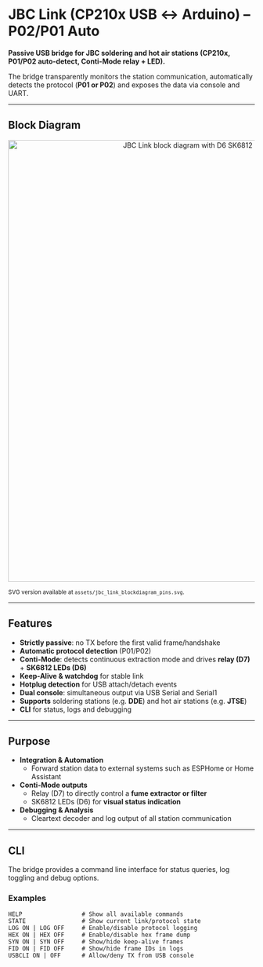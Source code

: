 # JBC Link (CP210x USB ↔ Arduino) – P02/P01 Auto

**Passive USB bridge for JBC soldering and hot air stations (CP210x, P01/P02 auto-detect, Conti-Mode relay + LED).**

The bridge transparently monitors the station communication, automatically detects the protocol (**P01 or P02**) and exposes the data via console and UART.  

---

## Block Diagram

<p align="center">
  <img src="assets/jbc_link_blockdiagram_pins.png" alt="JBC Link block diagram with D6 SK6812 LEDs and D7 Relay outputs" width="900">
</p>

<sub>SVG version available at <code>assets/jbc_link_blockdiagram_pins.svg</code>.</sub>

---

## Features

- **Strictly passive**: no TX before the first valid frame/handshake  
- **Automatic protocol detection** (P01/P02)  
- **Conti-Mode**: detects continuous extraction mode and drives **relay (D7)** + **SK6812 LEDs (D6)**  
- **Keep-Alive & watchdog** for stable link  
- **Hotplug detection** for USB attach/detach events  
- **Dual console**: simultaneous output via USB Serial and Serial1  
- **Supports** soldering stations (e.g. **DDE**) and hot air stations (e.g. **JTSE**)  
- **CLI** for status, logs and debugging  

---

## Purpose

- **Integration & Automation**  
  - Forward station data to external systems such as ESPHome or Home Assistant  
- **Conti-Mode outputs**  
  - Relay (D7) to directly control a **fume extractor or filter**  
  - SK6812 LEDs (D6) for **visual status indication**  
- **Debugging & Analysis**  
  - Cleartext decoder and log output of all station communication  

---

## CLI

The bridge provides a command line interface for status queries, log toggling and debug options.  

### Examples
```text
HELP                 # Show all available commands
STATE                # Show current link/protocol state
LOG ON | LOG OFF     # Enable/disable protocol logging
HEX ON | HEX OFF     # Enable/disable hex frame dump
SYN ON | SYN OFF     # Show/hide keep-alive frames
FID ON | FID OFF     # Show/hide frame IDs in logs
USBCLI ON | OFF      # Allow/deny TX from USB console

